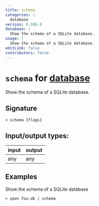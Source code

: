 ```yaml
---
title: schema
categories: |
  database
version: 0.106.0
database: |
  Show the schema of a SQLite database.
usage: |
  Show the schema of a SQLite database.
editLink: false
contributors: false
---
```

<!-- This file is automatically generated. Please edit the command in https://github.com/nushell/nushell instead. -->

# `schema` for [database](/commands/categories/database.md)

<div class='command-title'>Show the schema of a SQLite database.</div>

## Signature

```> schema {flags} ```


## Input/output types:

| input | output |
| ----- | ------ |
| any   | any    |
## Examples

Show the schema of a SQLite database
```nu
> open foo.db | schema

```
